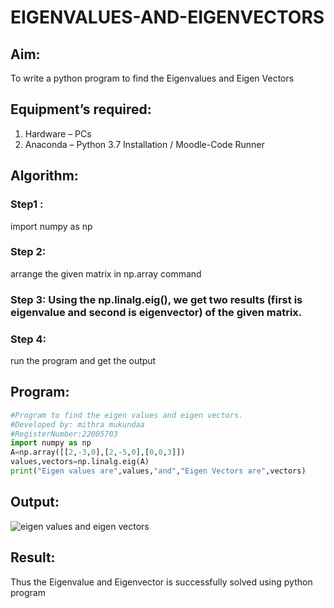 # EIGENVALUES-AND-EIGENVECTORS
## Aim:
To write a python program to find the Eigenvalues and Eigen Vectors
## Equipment’s required:
1. 	Hardware – PCs
2. 	Anaconda – Python 3.7 Installation / Moodle-Code Runner
## Algorithm:
### Step1 :
import numpy as np
### Step 2: 
arrange the given matrix in np.array command
### Step 3: Using the np.linalg.eig(),  we get two results (first is eigenvalue and second is eigenvector) of the given matrix.
### Step 4: 
run the program and get the output
## Program:
```python
#Program to find the eigen values and eigen vectors.
#Developed by: mithra mukundaa
#RegisterNumber:22005703
import numpy as np
A=np.array([[2,-3,0],[2,-5,0],[0,0,3]])
values,vectors=np.linalg.eig(A)
print("Eigen values are",values,"and","Eigen Vectors are",vectors)
```
## Output:
![eigen values and eigen vectors](https://user-images.githubusercontent.com/121418418/214910787-7d275849-b1c5-495d-b8f1-7406bde315b5.png)

## Result:
Thus the Eigenvalue and Eigenvector is successfully solved using python program
